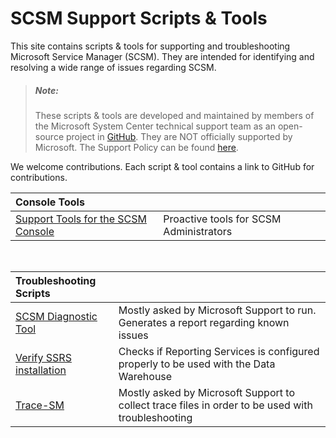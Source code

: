 # SCSM Support Scripts & Tools

This site contains scripts & tools for supporting and troubleshooting Microsoft Service Manager (SCSM). They are intended for identifying and resolving a wide range of issues regarding SCSM.  

> ##### Note:
> These scripts & tools are developed and maintained by members of the Microsoft System Center technical support team as an open-source project in [GitHub](https://github.com/microsoft/CSS-SystemCenter-ServiceManager). They are NOT officially supported by Microsoft. The Support Policy can be found [here](https://github.com/microsoft/CSS-SystemCenter-ServiceManager/blob/main/SUPPORT.md).  

We welcome contributions. Each script & tool contains a link to GitHub for contributions.

  
| Console Tools   | | 
| :------- | -------| 
| [Support Tools for the SCSM Console](SCSM.Support.Tools.mpb) | Proactive tools for SCSM Administrators |

<br />

| Troubleshooting Scripts | | 
| :---------- |  -------| 
| [SCSM Diagnostic Tool](SCSM-Diagnostic-Tool) | Mostly asked by Microsoft Support to run. Generates a report regarding known issues |
| [Verify SSRS installation](Verify_SSRS_for_SCSM)  | Checks if Reporting Services is configured properly to be used with the Data Warehouse  |
| [Trace-SM](Trace-SM)  | Mostly asked by Microsoft Support to collect trace files in order to be used with troubleshooting  |

<!-- | [Correct Fact Problems](CorrectFactProblems)  | [CorrectFactProblemsV7.3.sql](https://github.com/microsoft/CSS-SystemCenter-ServiceManager/releases/latest/download/CorrectFactProblemsV7.3.sql) |  -->

